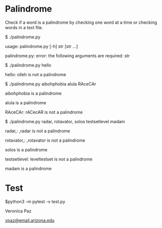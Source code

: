 # Palindrome
Check if a word is a palindrome by checking one word at a time or checking words in a text file.

$ ./palindrome.py 

usage: palindrome.py [-h] str [str ...]

palindrome.py: error: the following arguments are required: str

$ ./palindrome.py hello

hello: olleh is not a palindrome

$ ./palindrome.py  aibohphobia alula RAceCAr

aibohphobia is a palindrome

alula is a palindrome

RAceCAr: rACecAR is not a palindrome

$ ./palindrome.py radar, rotavator, solos testsetlevel madam

radar,: ,radar is not a palindrome

rotavator,: ,rotavator is not a palindrome

solos is a palindrome

testsetlevel: leveltestset is not a palindrome

madam is a palindrome

# Test
$python3 -m pytest -v test.py

Veronica Paz 

vpaz@email.arizona.edu
